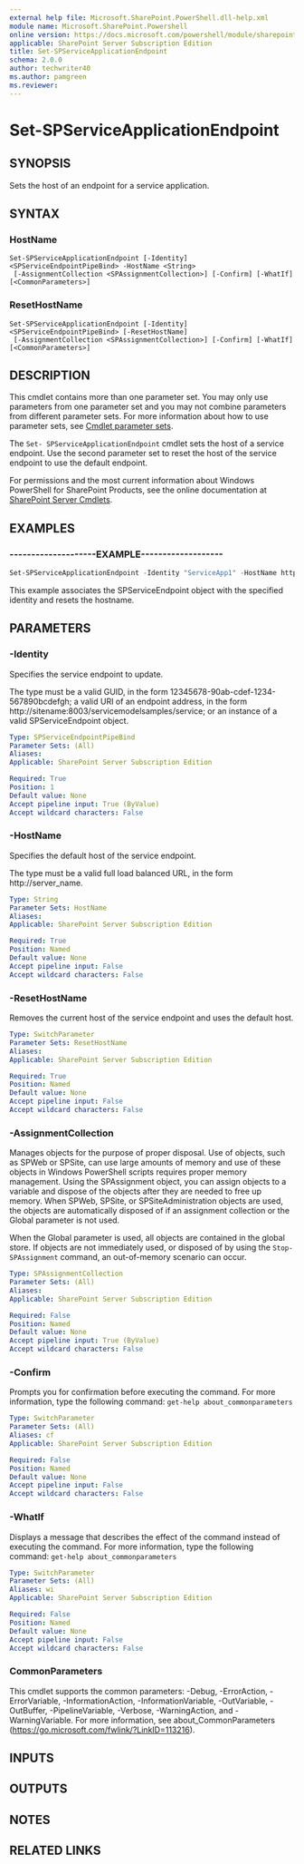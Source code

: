 ```yaml
---
external help file: Microsoft.SharePoint.PowerShell.dll-help.xml
module name: Microsoft.SharePoint.Powershell
online version: https://docs.microsoft.com/powershell/module/sharepoint-server/set-spserviceapplicationendpoint
applicable: SharePoint Server Subscription Edition
title: Set-SPServiceApplicationEndpoint
schema: 2.0.0
author: techwriter40
ms.author: pamgreen
ms.reviewer:
---
```


# Set-SPServiceApplicationEndpoint

## SYNOPSIS
Sets the host of an endpoint for a service application.


## SYNTAX

### HostName
```
Set-SPServiceApplicationEndpoint [-Identity] <SPServiceEndpointPipeBind> -HostName <String>
 [-AssignmentCollection <SPAssignmentCollection>] [-Confirm] [-WhatIf] [<CommonParameters>]
```

### ResetHostName
```
Set-SPServiceApplicationEndpoint [-Identity] <SPServiceEndpointPipeBind> [-ResetHostName]
 [-AssignmentCollection <SPAssignmentCollection>] [-Confirm] [-WhatIf] [<CommonParameters>]
```

## DESCRIPTION
This cmdlet contains more than one parameter set.
You may only use parameters from one parameter set and you may not combine parameters from different parameter sets.
For more information about how to use parameter sets, see [Cmdlet parameter sets](https://docs.microsoft.com/powershell/scripting/developer/cmdlet/cmdlet-parameter-sets).

The `Set- SPServiceApplicationEndpoint` cmdlet sets the host of a service endpoint.
Use the second parameter set to reset the host of the service endpoint to use the default endpoint.

For permissions and the most current information about Windows PowerShell for SharePoint Products, see the online documentation at [SharePoint Server Cmdlets](https://docs.microsoft.com/powershell/sharepoint/sharepoint-server/sharepoint-server-cmdlets).


## EXAMPLES

### --------------------EXAMPLE-------------------
```powershell
Set-SPServiceApplicationEndpoint -Identity "ServiceApp1" -HostName http://sitename -ResetHostName $true
```

This example associates the SPServiceEndpoint object with the specified identity and resets the hostname.


## PARAMETERS

### -Identity
Specifies the service endpoint to update.

The type must be a valid GUID, in the form 12345678-90ab-cdef-1234-567890bcdefgh; a valid URI of an endpoint address, in the form http://sitename:8003/servicemodelsamples/service; or an instance of a valid SPServiceEndpoint object.

```yaml
Type: SPServiceEndpointPipeBind
Parameter Sets: (All)
Aliases: 
Applicable: SharePoint Server Subscription Edition

Required: True
Position: 1
Default value: None
Accept pipeline input: True (ByValue)
Accept wildcard characters: False
```

### -HostName
Specifies the default host of the service endpoint.

The type must be a valid full load balanced URL, in the form http://server_name.

```yaml
Type: String
Parameter Sets: HostName
Aliases: 
Applicable: SharePoint Server Subscription Edition

Required: True
Position: Named
Default value: None
Accept pipeline input: False
Accept wildcard characters: False
```

### -ResetHostName
Removes the current host of the service endpoint and uses the default host.

```yaml
Type: SwitchParameter
Parameter Sets: ResetHostName
Aliases: 
Applicable: SharePoint Server Subscription Edition

Required: True
Position: Named
Default value: None
Accept pipeline input: False
Accept wildcard characters: False
```

### -AssignmentCollection
Manages objects for the purpose of proper disposal.
Use of objects, such as SPWeb or SPSite, can use large amounts of memory and use of these objects in Windows PowerShell scripts requires proper memory management.
Using the SPAssignment object, you can assign objects to a variable and dispose of the objects after they are needed to free up memory.
When SPWeb, SPSite, or SPSiteAdministration objects are used, the objects are automatically disposed of if an assignment collection or the Global parameter is not used.

When the Global parameter is used, all objects are contained in the global store.
If objects are not immediately used, or disposed of by using the `Stop-SPAssignment` command, an out-of-memory scenario can occur.

```yaml
Type: SPAssignmentCollection
Parameter Sets: (All)
Aliases: 
Applicable: SharePoint Server Subscription Edition

Required: False
Position: Named
Default value: None
Accept pipeline input: True (ByValue)
Accept wildcard characters: False
```

### -Confirm
Prompts you for confirmation before executing the command.
For more information, type the following command: `get-help about_commonparameters`

```yaml
Type: SwitchParameter
Parameter Sets: (All)
Aliases: cf
Applicable: SharePoint Server Subscription Edition

Required: False
Position: Named
Default value: None
Accept pipeline input: False
Accept wildcard characters: False
```

### -WhatIf
Displays a message that describes the effect of the command instead of executing the command.
For more information, type the following command: `get-help about_commonparameters`

```yaml
Type: SwitchParameter
Parameter Sets: (All)
Aliases: wi
Applicable: SharePoint Server Subscription Edition

Required: False
Position: Named
Default value: None
Accept pipeline input: False
Accept wildcard characters: False
```

### CommonParameters
This cmdlet supports the common parameters: -Debug, -ErrorAction, -ErrorVariable, -InformationAction, -InformationVariable, -OutVariable, -OutBuffer, -PipelineVariable, -Verbose, -WarningAction, and -WarningVariable. For more information, see about_CommonParameters (https://go.microsoft.com/fwlink/?LinkID=113216).

## INPUTS

## OUTPUTS

## NOTES

## RELATED LINKS
